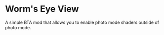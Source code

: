 # Worm's Eye View

A simple BTA mod that allows you to enable photo mode shaders outside of photo mode.
